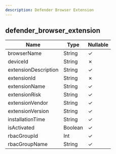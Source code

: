 ```yaml
---
description: Defender Browser Extension
---
```

defender_browser_extension
--------------------------

| **Name**             | **Type** | **Nullable** |
| -------------------- | -------- | ------------ |
| browserName          | String   | &check;      |
| deviceId             | String   | &cross;      |
| extensionDescription | String   | &check;      |
| extensionId          | String   | &cross;      |
| extensionName        | String   | &check;      |
| extensionRisk        | String   | &check;      |
| extensionVendor      | String   | &check;      |
| extensionVersion     | String   | &check;      |
| installationTime     | String   | &check;      |
| isActivated          | Boolean  | &check;      |
| rbacGroupId          | Int      | &check;      |
| rbacGroupName        | String   | &check;      |
